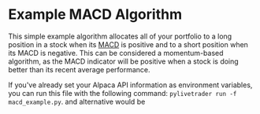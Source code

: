 # Example MACD Algorithm

This simple example algorithm allocates all of your portfolio to a long position
 in a stock when its [MACD](https://www.investopedia.com/terms/m/macd.asp) 
is positive and to a short position when its MACD is negative. This can be 
considered a momentum-based algorithm, as the MACD indicator will be positive 
when a stock is doing better than its recent average performance.

If you've already set your Alpaca API information as environment variables, you
 can run this file with the following command: 
 `pylivetrader run -f macd_example.py`.
and alternative would be 